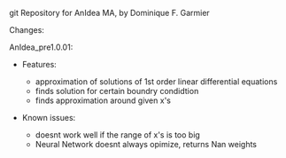git Repository for AnIdea MA, by Dominique F. Garmier

Changes:

AnIdea_pre1.0.01:
- Features:
    - approximation of solutions of 1st order linear differential equations
    - finds solution for certain boundry condidtion
    - finds approximation around given x's

- Known issues:
    - doesnt work well if the range of x's is too big
    - Neural Network doesnt always opimize, returns Nan weights
